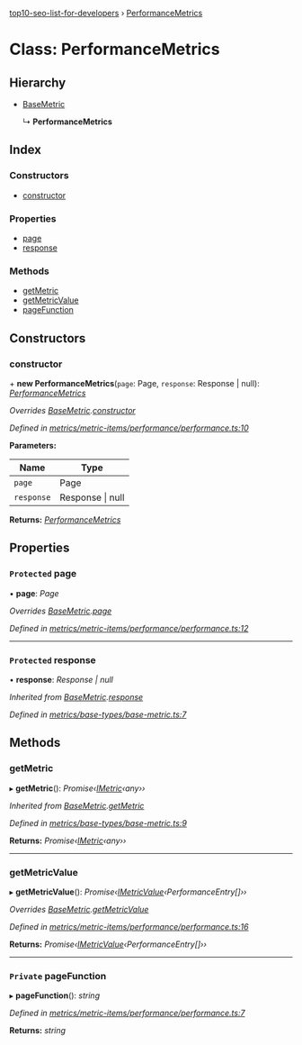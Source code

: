 [top10-seo-list-for-developers](../README.md) › [PerformanceMetrics](performancemetrics.md)

# Class: PerformanceMetrics

## Hierarchy

* [BaseMetric](basemetric.md)

  ↳ **PerformanceMetrics**

## Index

### Constructors

* [constructor](performancemetrics.md#constructor)

### Properties

* [page](performancemetrics.md#protected-page)
* [response](performancemetrics.md#protected-response)

### Methods

* [getMetric](performancemetrics.md#getmetric)
* [getMetricValue](performancemetrics.md#getmetricvalue)
* [pageFunction](performancemetrics.md#private-pagefunction)

## Constructors

###  constructor

\+ **new PerformanceMetrics**(`page`: Page, `response`: Response | null): *[PerformanceMetrics](performancemetrics.md)*

*Overrides [BaseMetric](basemetric.md).[constructor](basemetric.md#constructor)*

*Defined in [metrics/metric-items/performance/performance.ts:10](https://github.com/deepcrawl/top10-seo-list-for-developer/blob/b4206b2/src/metrics/metric-items/performance/performance.ts#L10)*

**Parameters:**

Name | Type |
------ | ------ |
`page` | Page |
`response` | Response &#124; null |

**Returns:** *[PerformanceMetrics](performancemetrics.md)*

## Properties

### `Protected` page

• **page**: *Page*

*Overrides [BaseMetric](basemetric.md).[page](basemetric.md#protected-page)*

*Defined in [metrics/metric-items/performance/performance.ts:12](https://github.com/deepcrawl/top10-seo-list-for-developer/blob/b4206b2/src/metrics/metric-items/performance/performance.ts#L12)*

___

### `Protected` response

• **response**: *Response | null*

*Inherited from [BaseMetric](basemetric.md).[response](basemetric.md#protected-response)*

*Defined in [metrics/base-types/base-metric.ts:7](https://github.com/deepcrawl/top10-seo-list-for-developer/blob/b4206b2/src/metrics/base-types/base-metric.ts#L7)*

## Methods

###  getMetric

▸ **getMetric**(): *Promise‹[IMetric](../interfaces/imetric.md)‹any››*

*Inherited from [BaseMetric](basemetric.md).[getMetric](basemetric.md#getmetric)*

*Defined in [metrics/base-types/base-metric.ts:9](https://github.com/deepcrawl/top10-seo-list-for-developer/blob/b4206b2/src/metrics/base-types/base-metric.ts#L9)*

**Returns:** *Promise‹[IMetric](../interfaces/imetric.md)‹any››*

___

###  getMetricValue

▸ **getMetricValue**(): *Promise‹[IMetricValue](../interfaces/imetricvalue.md)‹PerformanceEntry[]››*

*Overrides [BaseMetric](basemetric.md).[getMetricValue](basemetric.md#abstract-getmetricvalue)*

*Defined in [metrics/metric-items/performance/performance.ts:16](https://github.com/deepcrawl/top10-seo-list-for-developer/blob/b4206b2/src/metrics/metric-items/performance/performance.ts#L16)*

**Returns:** *Promise‹[IMetricValue](../interfaces/imetricvalue.md)‹PerformanceEntry[]››*

___

### `Private` pageFunction

▸ **pageFunction**(): *string*

*Defined in [metrics/metric-items/performance/performance.ts:7](https://github.com/deepcrawl/top10-seo-list-for-developer/blob/b4206b2/src/metrics/metric-items/performance/performance.ts#L7)*

**Returns:** *string*
